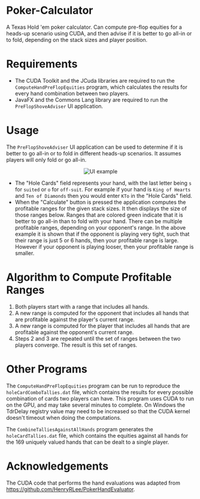 # Poker-Calculator
A Texas Hold 'em poker calculator. Can compute pre-flop equities for a heads-up scenario using CUDA, and then advise if it is better to go all-in or to fold, depending on the stack sizes and player position.

# Requirements
* The CUDA Toolkit and the JCuda libraries are required to run the `ComputeHandPreFlopEquities` program, which calculates the results for every hand combination between two players. 
* JavaFX and the Commons Lang library are required to run the `PreFlopShoveAdviser` UI application.

# Usage
The `PreFlopShoveAdviser` UI application can be used to determine if it is better to go all-in or to fold in different heads-up scenarios. It assumes players will only fold or go all-in.

<p align="center">
  <img src="https://i.imgur.com/owuc0s4.png" alt="UI example"/>
</p>


* The "Hole Cards" field represents your hand, with the last letter being `s` for `suited` or `o` for `off-suit`. For example if your hand is `King of Hearts` and `Ten of Diamonds` then you would enter `KTo` in the "Hole Cards" field.
* When the "Calculate" button is pressed the application computes the profitable ranges for the given stack sizes. It then displays the size of those ranges below. Ranges that are colored green indicate that it is better to go all-in than to fold with your hand. There can be multiple profitable ranges, depending on your opponent's range. In the above example it is shown that if the opponent is playing very tight, such that their range is just 5 or 6 hands, then your profitable range is large. However if your opponent is playing looser, then your profitable range is smaller.

# Algorithm to Compute Profitable Ranges
1. Both players start with a range that includes all hands. 
2. A new range is computed for the opponent that includes all hands that are profitable against the player's current range.
3. A new range is computed for the player that includes all hands that are profitable against the opponent's current range.
4. Steps 2 and 3 are repeated until the set of ranges between the two players converge. The result is this set of ranges.

# Other Programs
The `ComputeHandPreFlopEquities` program can be run to reproduce the `holeCardComboTallies.dat` file, which contains the results for every possible combination of cards two players can have. This program uses CUDA to run on the GPU, and may take several minutes to complete. On Windows the TdrDelay registry value may need to be increased so that the CUDA kernel doesn't timeout when doing the computations.

The `CombineTalliesAgainstAllHands` program generates the `holeCardTallies.dat` file, which contains the equities against all hands for the 169 uniquely valued hands that can be dealt to a single player.

# Acknowledgements 
The CUDA code that performs the hand evaluations was adapted from https://github.com/HenryRLee/PokerHandEvaluator. 


